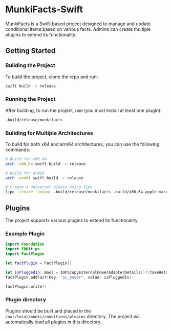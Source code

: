 # MunkiFacts-Swift
MunkiFacts is a Swift-based project designed to manage and update conditional items based on various facts. Admins can create multiple plugins to extend its functionality.

## Getting Started

### Building the Project
To build the project, clone the repo and run:

```bash
swift build -c release
```

### Running the Project
After building, to run the project, use (you must install at least one plugin):

```bash
.build/release/munkifacts
```

### Building for Multiple Architectures
To build for both x64 and arm64 architectures, you can use the following commands:

```bash
# Build for x86_64
arch -x86_64 swift build -c release

# Build for arm64
arch -arm64 swift build -c release

# Create a universal binary using lipo
lipo -create -output .build/release/munkifacts .build/x86_64-apple-macosx/release/munkifacts .build/arm64-apple-macosx/release/munkifacts
```

## Plugins

The project supports various plugins to extend its functionality. 

### Example Plugin

```swift
import Foundation
import IOKit.ps
import FactPlugin

let factPlugin = FactPlugin()

let isPluggedIn: Bool = IOPSCopyExternalPowerAdapterDetails()?.takeRetainedValue() != nil
factPlugin.addFact(key: "ac_power", value: isPluggedIn)

factPlugin.write()
```

### Plugin directory

Plugins should be built and placed in the `/usr/local/munki/conditions/plugins` directory. The project will automatically load all plugins in this directory.
